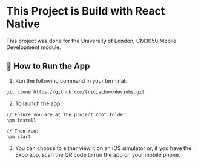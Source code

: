 # This Project is Build with React Native

This project was done for the University of London, CM3050 Mobile Development module.

## 🚀 How to Run the App

1. Run the following command in your terminal:

```sh
git clone https://github.com/triciachow/devjobs.git
```

2. To launch the app:

```sh
// Ensure you are at the project root folder
npm install

// Then run:
npm start
```

3. You can choose to either view it on an iOS simulator or, if you have the Expo app, scan the QR code to run the app on your mobile phone.
